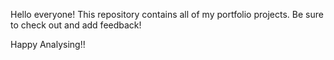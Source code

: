 Hello everyone!
This repository contains all of my portfolio projects.
Be sure to check out and add feedback!

Happy Analysing!!

